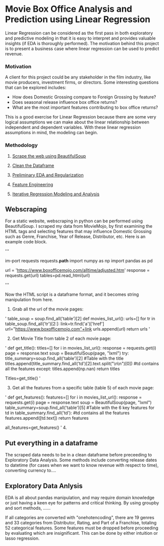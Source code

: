 # Movie Box Office Analysis and Prediction using Linear Regression

Linear Regression can be considered as the first pass in both exploratory and predictive modeling in that it is easy to interpret and provides valuable insights (if EDA is thoroughly performed). 
The motivation behind this project is to present a business case where linear regression can be used to predict revenue.

### Motivation 
A client for this project could be any stakeholder in the film industry, like movie producers, investment firms, or directors. 
Some interesting questions that can be explored includes:
* How does Domestic Grossing compare to Foreign Grossing by feature?
* Does seasonal release influence box office returns?
* What are the most important features contributing to box office returns?

This is a good exercise for Linear Regression because there are some very logical assumptions we can make about the linear relationship between independent and dependent variables. 
With these linear regression assumptions in mind, the modeling can begin. 


### Methodology
1. [Scrape the web using BeautifulSoup](#sub-heading)

2. [Clean the Dataframe](#sub-heading-2)

3. [Preliminary EDA and Regularization](#sub-heading-3)

4. [Feature Engineering](#sub-heading-4)

5. [Iterative Regression Modeling and Analysis](#sub-heading-5)


## Webscraping

For a static website, webscraping in python can be performed using BeautifulSoup. I scraped my data from MovieMojo, by first examining the HTML tags and selecting features that may influence Domestic Grossing such as Genre, Franchise, Year of Release, Distributor, etc. Here is an example code block. 

'''

im-port requests
requests.__path__
import numpy as np
import pandas as pd

url = 'https://www.boxofficemojo.com/alltime/adjusted.htm'
response = requests.get(url)
tables=pd.read_html(url)

'''

Now the HTML script is a dataframe format, and it becomes string manipulation from here. 

1. Grab all the url of the movie pages:

'
table_soup  = soup.find_all('table')[2]
def movies_list_url():
    urls=[]
    for tr in table_soup.find_all('tr')[2:]:
        link=tr.find('a')['href']
        url="https://www.boxofficemojo.com"+link
        urls.append(url)
    return urls
 '

2. Get Movie Title from table 2 of each movie page:

'
def get_title():
    titles=[]
    for i in movies_list_url():
        response = requests.get(i)
        page = response.text
        soup = BeautifulSoup(page, "lxml")
        try:
            title_summary=soup.find_all('table')[2] #Table with the title 
            titles.append(title_summary.find_all('td')[2].text.split("\n\n")[0]) #td contains all the features
        except:
            titles.append(np.nan)
    return titles
            
Titles=get_title()
'

3. Get all the features from a specific table (table 5) of each movie page:

'
def get_features():
    features=[]
    for i in movies_list_url():
        response = requests.get(i)
        page = response.text
        soup = BeautifulSoup(page, "lxml")
        table_summary=soup.find_all('table')[5] #Table with the 6 key features 
        for td in table_summary.find_all('td'): #td contains all the features
            features.append([td.text])
    return features

all_features=get_features()
'
4. 

## Put everything in a dataframe
The scraped data needs to be in a clean dataframe before preceeding to Exploratory Data Analysis. Some methods include converting release dates to datetime (for cases when we want to know revenue with respect to time), converting currency to....


## Exploratory Data Anlysis 

EDA is all about pandas manipulation, and may require domain knowledge or just having a keen eye for patterns and critical thinking. By using groupby and sort methods, ......


If all categories are converted with "onehotencoding", there are 19 genres and 33 categories from Distributor, Rating, and Part of a Franchise, totaling 52 categorical features. Some features must be dropped before proceeding by evaluating which are insignificant. This can be done by either intuition or lasso regression.


